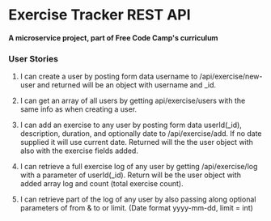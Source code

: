 # Exercise Tracker REST API

#### A microservice project, part of Free Code Camp's curriculum

### User Stories

1. I can create a user by posting form data username to /api/exercise/new-user and returned will be an object with username and _id.

2. I can get an array of all users by getting api/exercise/users with the same info as when creating a user.

3. I can add an exercise to any user by posting form data userId(_id), description, duration, and optionally date to /api/exercise/add. If no date supplied it will use current date. Returned will the the user object with also with the exercise fields added.

4. I can retrieve a full exercise log of any user by getting /api/exercise/log with a parameter of userId(_id). Return will be the user object with added array log and count (total exercise count).

5. I can retrieve part of the log of any user by also passing along optional parameters of from & to or limit. (Date format yyyy-mm-dd, limit = int)
